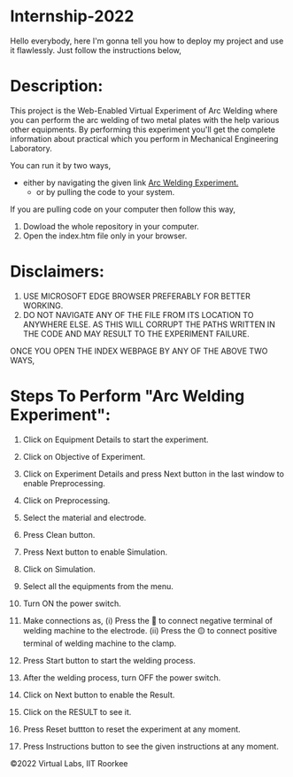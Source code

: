 # Internship-2022
Hello everybody, here I'm gonna tell you how to deploy my project and use it flawlessly. Just follow the instructions below,

# Description: 
This project is the Web-Enabled Virtual Experiment of Arc Welding where you can perform the arc welding of two metal plates with the help various other equipments. By performing this experiment you'll get the complete information about practical which you perform in Mechanical Engineering Laboratory.

You can run it by two ways,
* either by navigating the given link [Arc Welding Experiment.](https://raj-official.github.io/Internship-2022/)
    * or by pulling the code to your system.

If you are pulling code on your computer then follow this way,
1. Dowload the whole repository in your computer.
2. Open the index.htm file only in your browser.


# Disclaimers:
1. USE MICROSOFT EDGE BROWSER PREFERABLY FOR BETTER WORKING.
2. DO NOT NAVIGATE ANY OF THE FILE FROM ITS LOCATION TO ANYWHERE ELSE. AS THIS WILL CORRUPT THE PATHS WRITTEN IN THE CODE AND MAY RESULT TO THE EXPERIMENT FAILURE.



ONCE YOU OPEN THE INDEX WEBPAGE BY ANY OF THE ABOVE TWO WAYS,
# Steps To Perform "Arc Welding Experiment":

1. Click on Equipment Details to start the experiment.

2. Click on Objective of Experiment.

3. Click on Experiment Details and press Next button in the last window to enable Preprocessing.

4. Click on Preprocessing.

5. Select the material and electrode.

6. Press Clean button.

7. Press Next button to enable Simulation.

8. Click on Simulation.

9. Select all the equipments from the menu.

10. Turn ON the power switch.

11. Make connections as,
    (i) Press the 🔵 to connect negative terminal of welding machine to the electrode.
    (ii) Press the 🟡 to connect positive terminal of welding machine to the clamp.

12. Press Start button to start the welding process.

13. After the welding process, turn OFF the power switch.

14. Click on Next button to enable the Result.

15. Click on the RESULT to see it.

16. Press Reset buttton to reset the experiment at any moment.

17. Press Instructions button to see the given instructions at any moment.

©2022 Virtual Labs, IIT Roorkee